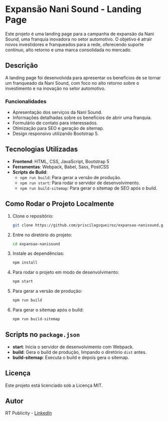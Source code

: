 # Expansão Nani Sound - Landing Page

Este projeto é uma landing page para a campanha de expansão da Nani Sound, uma franquia inovadora no setor automotivo. O objetivo é atrair novos investidores e franqueados para a rede, oferecendo suporte contínuo, alto retorno e uma marca consolidada no mercado.

## Descrição

A landing page foi desenvolvida para apresentar os benefícios de se tornar um franqueado da Nani Sound, com foco no alto retorno sobre o investimento e na inovação no setor automotivo.

### Funcionalidades

- Apresentação dos serviços da Nani Sound.
- Informações detalhadas sobre os benefícios de abrir uma franquia.
- Formulário de contato para interessados.
- Otimização para SEO e geração de sitemap.
- Design responsivo utilizando Bootstrap 5.

## Tecnologias Utilizadas

- **Frontend**: HTML, CSS, JavaScript, Bootstrap 5
- **Ferramentas**: Webpack, Babel, Sass, PostCSS
- **Scripts de Build**:
  - `npm run build`: Para gerar a versão de produção.
  - `npm run start`: Para rodar o servidor de desenvolvimento.
  - `npm run build-sitemap`: Para gerar o sitemap de SEO após o build.

## Como Rodar o Projeto Localmente

1. Clone o repositório:
   ```bash
   git clone https://github.com/priscilagsqueiroz/expansao-nanisound.git
   ```

2. Entre no diretório do projeto:
   ```bash
   cd expansao-nanisound
   ```

3. Instale as dependências:
   ```bash
   npm install
   ```

4. Para rodar o projeto em modo de desenvolvimento:
   ```bash
   npm start
   ```

5. Para gerar a versão de produção:
   ```bash
   npm run build
   ```

6. Para gerar o sitemap após o build:
   ```bash
   npm run build-sitemap
   ```

## Scripts no `package.json`

- **start**: Inicia o servidor de desenvolvimento com Webpack.
- **build**: Gera o build de produção, limpando o diretório `dist` antes.
- **build-sitemap**: Executa o build e depois gera o sitemap.

## Licença

Este projeto está licenciado sob a Licença MIT.

## Autor

RT Publicity - [LinkedIn](https://rtpublicity.com.br/)